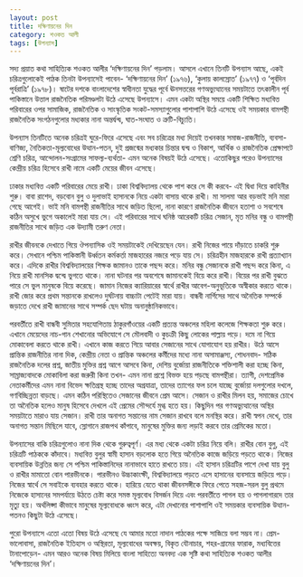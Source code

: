 ```yaml
---
layout: post
title: দক্ষিণায়নের দিন
category: শওকত আলী
tags: [উপন্যাস]
---
```



সদ্য প্রয়াত কথা সাহিত্যিক শওকত আলীর ‘দক্ষিণায়নের দিন’ পড়লাম। আসলে এখানে তিনটি উপন্যাস আছে, একই চরিত্রগুলোকেই পাঠক তিনটা উপন্যাসেই পাবেন- ‘দক্ষিণায়নের দিন’ (১৯৭৬), ‘কুলায় কালস্রোত’ (১৯৭৭) ও ‘পূর্বদিন পূর্বরাত্রি’ (১৯৭৮)। ষাটের দশকে বাংলাদেশের স্বাধীনতা যুদ্ধের পূর্বে ঊনসত্তরের গণঅভ্যুত্থানের সময়টাতে তৎকালীন পূর্ব পাকিস্তানে উত্তাল রাজনৈতিক পরিমণ্ডলটা উঠে এসেছে উপন্যাসে। এমন একটা অস্থির সময়ে একটি শিক্ষিত মধ্যবিত্ত পরিবারের ওপর সামাজিক, রাজনৈতিক ও সাংস্কৃতিক সংকট-সমস্যাগুলোর পাশাপাশি উঠে এসেছে ওই সময়কার বামপন্থী রাজনৈতিক সংগঠনগুলোর মধ্যকার নানা অন্তর্দ্বন্দ্ব, ঘাত-সংঘাত ও ত্রুটি-বিচ্যুতি।

উপন্যাস তিনটিতে অনেক চরিত্রই ঘুরে-ফিরে এসেছে এবং সব চরিত্রের মধ্য দিয়েই তখনকার সমাজ-রাজনীতি, ব্যবসা-বাণিজ্য, নৈতিকতা-মূল্যবোধের উত্থান-পতন, দুই প্রজন্মের মধ্যকার চিন্তার দ্বন্দ্ব ও বিকাশ, আর্থিক ও রাজনৈতিক প্রেক্ষাপটে শ্রেণি চরিত্র, আন্দোলন-সংগ্রামের সাফল্য-ব্যর্থতা- এমন অনেক বিষয়ই উঠে এসেছে। এতোকিছুর পরেও উপন্যাসের কেন্দ্রীয় চরিত্র হিসেবে রাখী নামে একটি মেয়ের জীবন এসেছে।
<!--বাকিঅংশ পড়ুন-->
 
ঢাকার মধ্যবিত্ত একটি পরিবারের মেয়ে রাখী। ঢাকা বিশ্ববিদ্যালয় থেকে পাশ করে সে কী করবে- এই দ্বিধা দিয়ে কাহিনীর শুরু। বাবা রাশেদ, বড়বোন বুলু ও দুলাভাই হাসানকে নিয়ে একটা বাসায় থাকে রাখী। মা সালমা আর বড়ভাই মনি মারা গেছে আগেই। ভাই মনি বামপন্থী রাজনীতির সাথে জড়িত ছিলো, নানা কারণে রাজনৈতিক জীবনে হতাশা ও সবশেষে কঠিন অসুখে ভুগে অকালেই মারা যায় সে। এই পরিবারের সাথে ঘনিষ্ঠ আরেকটি চরিত্র সেজান, মৃত মনির বন্ধু ও বামপন্থী রাজনীতির সাথে জড়িত এক উদ্যামী তরুণ নেতা।

রাখীর জীবনকে দেখাতে গিয়ে ঔপন্যাসিক ওই সময়টাকেই দেখিয়েছেন যেন। রাখী নিজের পায়ে দাঁড়াতে চাকরি শুরু করে। সেখানে পশ্চিম পাকিস্তানী উর্ধ্বতন কর্মকর্তা মাজহারের নজরে পড়ে যায় সে। চরিত্রহীন মাজহারকে রাখী প্রত্যাখ্যান করে। এদিকে রাখীর বিশ্ববিদ্যালয়ের শিক্ষক জামানও তাকে পছন্দ করে। মনির বন্ধু সেজানকে রাখী পছন্দ করে কিনা, এ নিয়ে রাখী মানসিক দ্বন্দ্বে ভুগতে থাকে। নানা ঘটনার পর অবশেষে জামানকেই বিয়ে করে রাখী। বিয়ের পর রাখী বুঝতে পারে সে ভুল মানুষকে বিয়ে করেছে। জামান নিজের ক্যারিয়ারের স্বার্থে রাখীর আবেগ-অনুভূতিকে অস্বীকার করতে থাকে। রাখী জোর করে প্রথম সন্তানকে রাখলেও দুর্ঘটনায় বাচ্চাটা পেটেই মারা যায়। বান্ধবী নার্গিসের সাথে অনৈতিক সম্পর্কে জড়াতে দেখে রাখী জামানের সাথে সম্পর্ক ছেদ ঘটায় অনানুষ্ঠানিকভাবে।

পরবর্তীতে রাখী বান্ধবী সুমিতার সহযোগিতায় ঠাকুরগাঁওয়ের একটি প্রত্যন্ত অঞ্চলের মহিলা কলেজে শিক্ষকতা শুরু করে। এখানে মেয়েদের নাচ-গান শেখানোর অভিযোগে সে মৌলবাদী ও কুচক্রী কিছু লোকের পাল্লায় পড়ে। দমে না গিয়ে মোকাবেলা করতে থাকে রাখী। এখানে কাজ করতে গিয়ে আবার সেজানের সাথে যোগাযোগ হয় রাখীর। উঠে আসে প্রান্তিক রাজনীতির নানা দিক, কেন্দ্রীয় নেতা ও প্রান্তিক অঞ্চলের কর্মীদের মধ্যে নানা অসামাঞ্জস্য, শোধনবাদ- সঠিক রাজনৈতিক দলের প্রশ্ন, জাতীয় মুক্তির প্রশ্ন আগে আসবে কিনা, দেশিয় বুর্জোয়া রাজনীতিকে শক্তিশালী করা হচ্ছে কিনা, সাম্রাজ্যবাদকে মোকাবিলা করা জরুরী কিনা তখন- এমন নানা প্রশ্নে বিভক্ত হয়ে পড়ছে বামপন্থীরা। ত্যাগী, দেশপ্রেমিক নেতাকর্মীদের এমন নানা বিভেদ ক্ষতিগ্রস্থ হচ্ছে তাদের অগ্রযাত্রা, তাদের ত্যাগের ফল চলে যাচ্ছে বুর্জোয়া দলগুলোর দখলে, গণবিচ্ছিন্নতা বাড়ছে। এমন কঠিন পরিস্থিতেও সেজানের জীবনে প্রেম আসে। সেজান ও রাখীর মিলন হয়, সমাজের চোখে তা অনৈতিক হলেও মানুষ হিসেবে দেখলে এই প্রেমের সৌন্দর্যে মুগ্ধ হতে হয়। কিছুদিন পর গণঅভ্যুত্থানের অস্থির সময়টাতে মারাও যায় সেজান। রাখী তার অনাগত সন্তানের নাম সেজান রাখবে বলে মনস্থির করে। রাখী স্বপন দেখে, তার অনাগত সন্তান মিছিলে যাবে, স্লোগানে রাজপথ কাঁপাবে, মানুষের মুক্তির জন্য লড়াই করবে তার প্রেমিকের মতো।

উপন্যাসের বাকি চরিত্রগুলোও নানা দিক থেকে গুরুত্বপূর্ণ। এর মধ্য থেকে একটা চরিত্র নিয়ে বলি। রাখীর বোন বুলু, এই চরিত্রটি পাঠককে কাঁদাবে। মধ্যবিত্ত বুলুর স্বামী হাসান বড়লোক হতে গিয়ে অনৈতিক কাজে জড়িয়ে পড়তে থাকে। নিজের ব্যবসায়িক উন্নতির জন্য সে পশ্চিম পাকিস্তানিদের নানাভাবে হাতে রাখতে চায়। এই হাসান চরিত্রটির পাশে দেখা যায় বুলু ও রাখীর মামাতো বোন পারভীনকে। পারভীনও উচ্চাকাংক্ষী, বিশ্ববিদ্যালয়ে পড়তে এসে হাসানের ব্যবসায়ে জড়িয়ে পড়ে। নিজের স্বার্থে সে সবাইকে ব্যবহার করতে থাকে। হারিয়ে যেতে থাকা জীবনসঙ্গীকে ফিরে পেতে সহজ-সরল বুলু প্রথমে নিজেকে হাসানের সমপর্যায়ে উঠতে চেষ্টা করে সমস্ত মূল্যবোধ বিসর্জন দিয়ে এবং পরবর্তীতে পাগল হয় ও পাগলাগারদে তার মৃত্যু হয়। অর্থলিপ্সা কীভাবে মানুষের মূল্যবোধকে ধ্বংস করে, এটা দেখানোর পাশাপাশি ওই সময়কার ব্যবসায়িক উত্থান-পতনও কিছুটা উঠে এসেছে।

পুরো উপন্যাসে এতো এতো বিষয় উঠে এসেছে যে আমার মতো নাদান পাঠকের পক্ষে সাজিয়ে বলা সম্ভব না। প্রেম-ভালোবাসা, রাজনৈতিক ইতিহাস ও অস্থিরতা, মূল্যবোধের অবক্ষয়, বিকৃত যৌনাচার, শহর-গ্রামের ফারাক, মধ্যবিত্তের টানাপোড়েন- এমন আরও অনেক বিষয় মিলিয়ে বাংলা সাহিত্যে অনবদ্য এক সৃষ্টি কথা সাহিত্যিক শওকত আলীর ‘দক্ষিণায়নের দিন’।